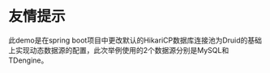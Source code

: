 # 友情提示
此demo是在spring boot项目中更改默认的HikariCP数据库连接池为Druid的基础上实现动态数据源的配置，此次举例使用的2个数据源分别是MySQL和TDengine。



